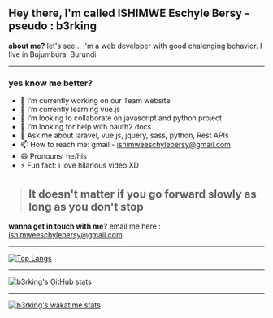 ## Hey there, I'm called ISHIMWE Eschyle Bersy - pseudo : b3rking 

**about me?** let's see... i'm a web developer with good chalenging behavior. I live in Bujumbura, Burundi

---
### yes know me better? 

- 🔭 I’m currently working on our Team website
- 🌱 I’m currently learning vue.js
- 👯 I’m looking to collaborate on javascript and python project
- 🤔 I’m looking for help with oauth2 docs
- 💬 Ask me about laravel, vue.js, jquery, sass, python, Rest APIs
- 📫 How to reach me: gmail - ishimweeschylebersy@gmail.com
- 😄 Pronouns: he/his
- ⚡ Fun fact: i love hilarious video XD

> ## It doesn't matter if you go forward slowly as long as you don't stop

**wanna get in touch with me?**
email me here : <ishimweeschylebersy@gmail.com>

___

[![Top Langs](https://github-readme-stats.vercel.app/api/top-langs/?username=b3rking&langs_count=8&theme=radical)](https://github.com/b3rking/github-readme-stats)

---

![b3rking's GitHub stats](https://github-readme-stats.vercel.app/api?username=b3rking&hide=contribs,prs&theme=radical&show_icons=true)

---
[![b3rking's wakatime stats](https://github-readme-stats.vercel.app/api/wakatime?username=b3rking&theme=radical)](https://github.com/b3rking/github-readme-stats)
